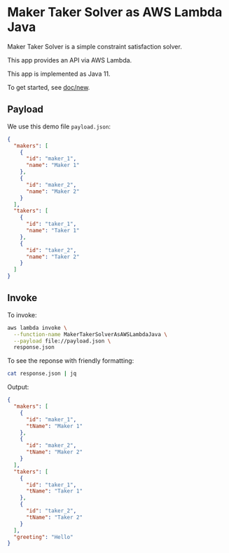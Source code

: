 # Maker Taker Solver as AWS Lambda Java

Maker Taker Solver is a simple constraint satisfaction solver.

This app provides an API via AWS Lambda.

This app is implemented as Java 11.

To get started, see [doc/new](doc/new).

## Payload

We use this demo file `payload.json`:

```json
{
  "makers": [
    {
      "id": "maker_1",
      "name": "Maker 1"
    },
    {
      "id": "maker_2",
      "name": "Maker 2"
    }
  ],
  "takers": [
    {
      "id": "taker_1",
      "name": "Taker 1"
    },
    {
      "id": "taker_2",
      "name": "Taker 2"
    }
  ]
}
```


## Invoke

To invoke:

```sh
aws lambda invoke \
  --function-name MakerTakerSolverAsAWSLambdaJava \
  --payload file://payload.json \
  response.json
```

To see the reponse with friendly formatting:

```sh
cat response.json | jq

```

Output:

```json
{
  "makers": [
    {
      "id": "maker_1",
      "tName": "Maker 1"
    },
    {
      "id": "maker_2",
      "tName": "Maker 2"
    }
  ],
  "takers": [
    {
      "id": "taker_1",
      "tName": "Taker 1"
    },
    {
      "id": "taker_2",
      "tName": "Taker 2"
    }
  ],
  "greeting": "Hello"
}
```
